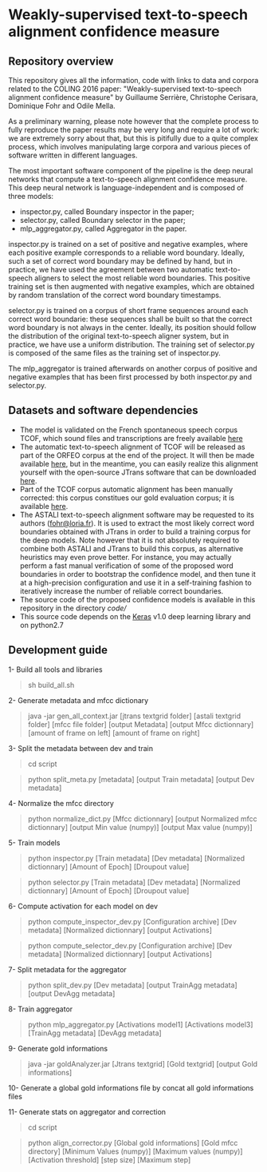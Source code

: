 # Weakly-supervised text-to-speech alignment confidence measure

## Repository overview

This repository gives all the information, code with links to data and corpora related to the COLING 2016 paper:
"Weakly-supervised text-to-speech alignment confidence measure" by
Guillaume Serrière, Christophe Cerisara, Dominique Fohr and Odile Mella.

As a preliminary warning, please note however that the complete process to fully reproduce the paper results may be
very long and require a lot of work: we are extremely sorry about that, but this is pitifully due to a quite complex
process, which involves manipulating large corpora and various pieces of software written in different languages.

The most important software component of the pipeline is the deep neural networks that compute a text-to-speech alignment confidence measure.
This deep neural network is language-independent and is composed of three models:

- inspector.py, called Boundary inspector in the paper;
- selector.py, called Boundary selector in the paper;
- mlp\_aggregator.py, called Aggregator in the paper.

inspector.py is trained on a set of positive and negative examples, where each positive example corresponds to a reliable
word boundary. Ideally, such a set of correct word boundary may be defined by hand, but in practice, we have used 
the agreement between two automatic text-to-speech aligners to select the most reliable word boundaries.
This positive training set is then augmented with negative examples, which are obtained by random translation of the correct word boundary timestamps.

selector.py is trained on a corpus of short frame sequences around each correct word boundarie: these sequences shall be
built so that the correct word boundary is not always in the center. Ideally, its position should follow the distribution of
the original text-to-speech aligner system, but in practice, we have use a uniform distribution.
The training set of selector.py is composed of the same files as the training set of inspector.py.

The mlp\_aggregator is trained afterwards on another corpus of positive and negative examples that has been first processed by both inspector.py and selector.py.

## Datasets and software dependencies

- The model is validated on the French spontaneous speech corpus TCOF, which sound files and transcriptions are freely available [here](http://www.cnrtl.fr/corpus/tcof)
- The automatic text-to-speech alignment of TCOF will be released as part of the ORFEO corpus at the end of the project. It will then be made available [here](http://www.projet-orfeo.fr), but in the meantime, you can easily realize this alignment yourself with the open-source JTrans software that can be downloaded [here](https://github.com/synalp/jtrans).
- Part of the TCOF corpus automatic alignment has been manually corrected: this corpus constitues our gold evaluation corpus; it is available [here](http://talc1.loria.fr/users/cerisara/goldcorpus.tgz).
- The ASTALI text-to-speech alignment software may be requested to its authors (fohr@loria.fr). It is used to extract the most likely correct word boundaries obtained with JTrans in order to build a training corpus for the deep models. Note however that it is not absolutely required to combine both ASTALI and JTrans to build this corpus, as alternative heuristics may even prove better. For instance, you may actually perform a fast manual verification of some of the proposed word boundaries in order to bootstrap the confidence model, and then tune it at a high-precision configuration and use it in a self-training fashion to iteratively increase the number of reliable correct boundaries.
- The source code of the proposed confidence models is available in this repository in the directory *code/*
- This source code depends on the [Keras](http://keras.io) v1.0 deep learning library and on python2.7

## Development guide

1- Build all tools and libraries

> sh build_all.sh

2- Generate metadata and mfcc dictionary

> java -jar gen_all_context.jar [jtrans textgrid folder] [astali textgrid folder] [mfcc file folder] [output Metadata] [output Mfcc dictionnary] [amount of frame on left] [amount of frame on right]

3- Split the metadata between dev and train

> cd script

> python split_meta.py [metadata] [output Train metadata] [output Dev metadata]

4- Normalize the mfcc directory

> python normalize_dict.py [Mfcc dictionnary] [output Normalized mfcc dictionnary] [output Min value (numpy)] [output Max value (numpy)]

5- Train models

> python inspector.py  [Train metadata] [Dev metadata] [Normalized dictionnary] [Amount of Epoch] [Droupout value]

> python selector.py  [Train metadata] [Dev metadata] [Normalized dictionnary] [Amount of Epoch] [Droupout value]

6- Compute activation for each model on dev

> python compute_inspector_dev.py  [Configuration archive] [Dev metadata] [Normalized dictionnary] [output Activations]

> python compute_selector_dev.py  [Configuration archive] [Dev metadata] [Normalized dictionnary] [output Activations]

7- Split metadata for the aggregator

> python split_dev.py [Dev metadata] [output TrainAgg metadata] [output DevAgg metadata]

8- Train aggregator

> python mlp_aggregator.py [Activations model1] [Activations model3] [TrainAgg metadata] [DevAgg metadata]

9- Generate gold informations

> java -jar goldAnalyzer.jar [Jtrans textgrid] [Gold textgrid] [output Gold informations]

10- Generate a global gold informations file by concat all gold informations files

11- Generate stats on aggregator and correction

> cd script

> python align_corrector.py [Global gold informations] [Gold mfcc directory] [Minimum Values (numpy)] [Maximum values (numpy)] [Activation threshold] [step size] [Maximum step]


